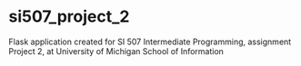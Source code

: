 # si507_project_2
Flask application created for SI 507 Intermediate Programming, assignment Project 2, at University of Michigan School of Information
